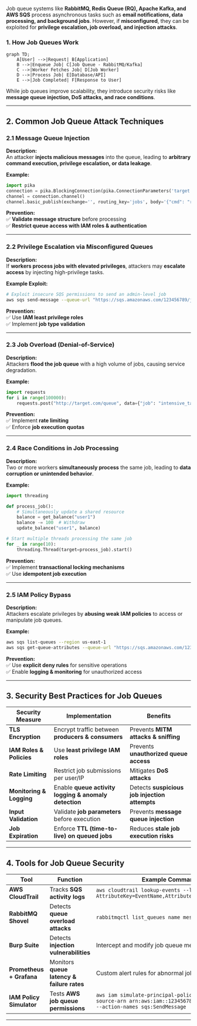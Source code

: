 Job queue systems like **RabbitMQ, Redis Queue (RQ), Apache Kafka, and AWS SQS** process asynchronous tasks such as **email notifications, data processing, and background jobs**. However, if **misconfigured**, they can be exploited for **privilege escalation, job overload, and injection attacks**.

### **1. How Job Queues Work**

```mermaid
graph TD;
    A[User] -->|Request| B[Application]
    B -->|Enqueue Job| C[Job Queue - RabbitMQ/Kafka]
    C -->|Worker Fetches Job| D[Job Worker]
    D -->|Process Job| E[Database/API]
    E -->|Job Completed| F[Response to User]
```

While job queues improve scalability, they introduce security risks like **message queue injection, DoS attacks, and race conditions**.

---

## **2. Common Job Queue Attack Techniques**

### **2.1 Message Queue Injection**

**Description:**  
An attacker **injects malicious messages** into the queue, leading to **arbitrary command execution, privilege escalation, or data leakage**.

**Example:**

```python
import pika
connection = pika.BlockingConnection(pika.ConnectionParameters('target.com'))
channel = connection.channel()
channel.basic_publish(exchange='', routing_key='jobs', body='{"cmd": "rm -rf /"}')
```

**Prevention:**  
✅ **Validate message structure** before processing  
✅ **Restrict queue access with IAM roles & authentication**

---

### **2.2 Privilege Escalation via Misconfigured Queues**

**Description:**  
If **workers process jobs with elevated privileges**, attackers may **escalate access** by injecting high-privilege tasks.

**Example Exploit:**

```bash
# Exploit insecure SQS permissions to send an admin-level job
aws sqs send-message --queue-url "https://sqs.amazonaws.com/123456789/jobs" --message-body '{"cmd": "create-admin-user"}'
```

**Prevention:**  
✅ Use **IAM least privilege roles**  
✅ Implement **job type validation**

---

### **2.3 Job Overload (Denial-of-Service)**

**Description:**  
Attackers **flood the job queue** with a high volume of jobs, causing service degradation.

**Example:**

```python
import requests
for i in range(100000):
    requests.post("http://target.com/queue", data={"job": "intensive_task"})
```

**Prevention:**  
✅ Implement **rate limiting**  
✅ Enforce **job execution quotas**

---

### **2.4 Race Conditions in Job Processing**

**Description:**  
Two or more workers **simultaneously process** the same job, leading to **data corruption or unintended behavior**.

**Example:**

```python
import threading

def process_job():
    # Simultaneously update a shared resource
    balance = get_balance("user1")
    balance -= 100  # Withdraw
    update_balance("user1", balance)

# Start multiple threads processing the same job
for _ in range(10):
    threading.Thread(target=process_job).start()
```

**Prevention:**  
✅ Implement **transactional locking mechanisms**  
✅ Use **idempotent job execution**

---

### **2.5 IAM Policy Bypass**

**Description:**  
Attackers escalate privileges by **abusing weak IAM policies** to access or manipulate job queues.

**Example:**

```bash
aws sqs list-queues --region us-east-1
aws sqs get-queue-attributes --queue-url "https://sqs.amazonaws.com/123456789/jobs"
```

**Prevention:**  
✅ Use **explicit deny rules** for sensitive operations  
✅ Enable **logging & monitoring** for unauthorized access

---

## **3. Security Best Practices for Job Queues**

|**Security Measure**|**Implementation**|**Benefits**|
|---|---|---|
|**TLS Encryption**|Encrypt traffic between **producers & consumers**|Prevents **MITM attacks & sniffing**|
|**IAM Roles & Policies**|Use **least privilege IAM roles**|Prevents **unauthorized queue access**|
|**Rate Limiting**|Restrict job submissions per user/IP|Mitigates **DoS attacks**|
|**Monitoring & Logging**|Enable **queue activity logging & anomaly detection**|Detects **suspicious job injection attempts**|
|**Input Validation**|Validate **job parameters** before execution|Prevents **message queue injection**|
|**Job Expiration**|Enforce **TTL (time-to-live) on queued jobs**|Reduces **stale job execution risks**|

---

## **4. Tools for Job Queue Security**

| **Tool**                 | **Function**                               | **Example Command**                                                                                                          |
| ------------------------ | ------------------------------------------ | ---------------------------------------------------------------------------------------------------------------------------- |
| **AWS CloudTrail**       | Tracks **SQS activity logs**               | `aws cloudtrail lookup-events --lookup-attributes AttributeKey=EventName,AttributeValue=SendMessage`                         |
| **RabbitMQ Shovel**      | Detects **queue overload attacks**         | `rabbitmqctl list_queues name messages`                                                                                      |
| **Burp Suite**           | Detects **injection vulnerabilities**      | Intercept and modify job queue messages                                                                                      |
| **Prometheus + Grafana** | Monitors **queue latency & failure rates** | Custom alert rules for abnormal job processing times                                                                         |
| **IAM Policy Simulator** | Tests **AWS job queue permissions**        | `aws iam simulate-principal-policy --policy-source-arn arn:aws:iam::123456789:role/test-role --action-names sqs:SendMessage` |

---
